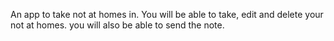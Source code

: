 An app to take not at homes in.
You will be able to take, edit and delete your not at homes.
you will also be able to send the note.
